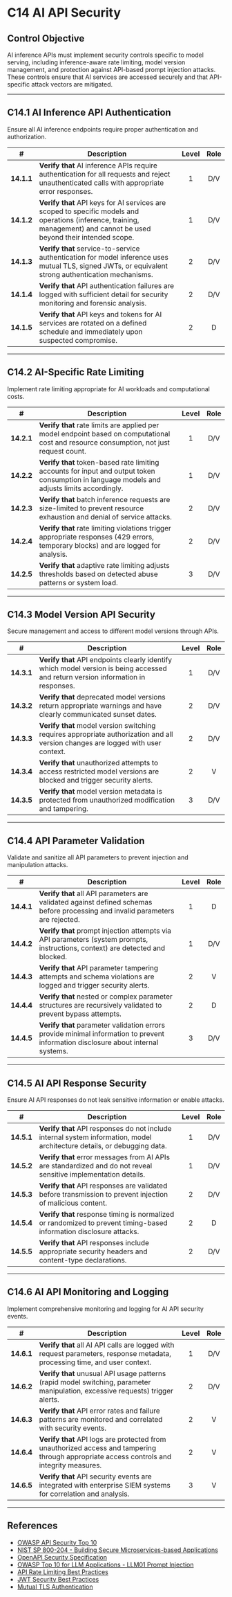 # C14 AI API Security

## Control Objective

AI inference APIs must implement security controls specific to model serving, including inference-aware rate limiting, model version management, and protection against API-based prompt injection attacks. These controls ensure that AI services are accessed securely and that API-specific attack vectors are mitigated.

---

## C14.1 AI Inference API Authentication

Ensure all AI inference endpoints require proper authentication and authorization.

| # | Description | Level | Role |
|:--------:|---------------------------------------------------------------------------------------------------------------------|:---:|:---:|
| **14.1.1** | **Verify that** AI inference APIs require authentication for all requests and reject unauthenticated calls with appropriate error responses. | 1 | D/V |
| **14.1.2** | **Verify that** API keys for AI services are scoped to specific models and operations (inference, training, management) and cannot be used beyond their intended scope. | 1 | D/V |
| **14.1.3** | **Verify that** service-to-service authentication for model inference uses mutual TLS, signed JWTs, or equivalent strong authentication mechanisms. | 2 | D/V |
| **14.1.4** | **Verify that** API authentication failures are logged with sufficient detail for security monitoring and forensic analysis. | 2 | D/V |
| **14.1.5** | **Verify that** API keys and tokens for AI services are rotated on a defined schedule and immediately upon suspected compromise. | 2 | D |

---

## C14.2 AI-Specific Rate Limiting

Implement rate limiting appropriate for AI workloads and computational costs.

| # | Description | Level | Role |
|:--------:|---------------------------------------------------------------------------------------------------------------------|:---:|:---:|
| **14.2.1** | **Verify that** rate limits are applied per model endpoint based on computational cost and resource consumption, not just request count. | 1 | D/V |
| **14.2.2** | **Verify that** token-based rate limiting accounts for input and output token consumption in language models and adjusts limits accordingly. | 1 | D/V |
| **14.2.3** | **Verify that** batch inference requests are size-limited to prevent resource exhaustion and denial of service attacks. | 2 | D/V |
| **14.2.4** | **Verify that** rate limiting violations trigger appropriate responses (429 errors, temporary blocks) and are logged for analysis. | 2 | D/V |
| **14.2.5** | **Verify that** adaptive rate limiting adjusts thresholds based on detected abuse patterns or system load. | 3 | D/V |

---

## C14.3 Model Version API Security

Secure management and access to different model versions through APIs.

| # | Description | Level | Role |
|:--------:|---------------------------------------------------------------------------------------------------------------------|:---:|:---:|
| **14.3.1** | **Verify that** API endpoints clearly identify which model version is being accessed and return version information in responses. | 1 | D/V |
| **14.3.2** | **Verify that** deprecated model versions return appropriate warnings and have clearly communicated sunset dates. | 2 | D/V |
| **14.3.3** | **Verify that** model version switching requires appropriate authorization and all version changes are logged with user context. | 2 | D/V |
| **14.3.4** | **Verify that** unauthorized attempts to access restricted model versions are blocked and trigger security alerts. | 2 | V |
| **14.3.5** | **Verify that** model version metadata is protected from unauthorized modification and tampering. | 3 | D/V |

---

## C14.4 API Parameter Validation

Validate and sanitize all API parameters to prevent injection and manipulation attacks.

| # | Description | Level | Role |
|:--------:|---------------------------------------------------------------------------------------------------------------------|:---:|:---:|
| **14.4.1** | **Verify that** all API parameters are validated against defined schemas before processing and invalid parameters are rejected. | 1 | D |
| **14.4.2** | **Verify that** prompt injection attempts via API parameters (system prompts, instructions, context) are detected and blocked. | 1 | D/V |
| **14.4.3** | **Verify that** API parameter tampering attempts and schema violations are logged and trigger security alerts. | 2 | V |
| **14.4.4** | **Verify that** nested or complex parameter structures are recursively validated to prevent bypass attempts. | 2 | D |
| **14.4.5** | **Verify that** parameter validation errors provide minimal information to prevent information disclosure about internal systems. | 3 | D/V |

---

## C14.5 AI API Response Security

Ensure AI API responses do not leak sensitive information or enable attacks.

| # | Description | Level | Role |
|:--------:|---------------------------------------------------------------------------------------------------------------------|:---:|:---:|
| **14.5.1** | **Verify that** API responses do not include internal system information, model architecture details, or debugging data. | 1 | D/V |
| **14.5.2** | **Verify that** error messages from AI APIs are standardized and do not reveal sensitive implementation details. | 1 | D/V |
| **14.5.3** | **Verify that** API responses are validated before transmission to prevent injection of malicious content. | 2 | D/V |
| **14.5.4** | **Verify that** response timing is normalized or randomized to prevent timing-based information disclosure attacks. | 2 | D |
| **14.5.5** | **Verify that** API responses include appropriate security headers and content-type declarations. | 2 | D/V |

---

## C14.6 AI API Monitoring and Logging

Implement comprehensive monitoring and logging for AI API security events.

| # | Description | Level | Role |
|:--------:|---------------------------------------------------------------------------------------------------------------------|:---:|:---:|
| **14.6.1** | **Verify that** all AI API calls are logged with request parameters, response metadata, processing time, and user context. | 1 | D/V |
| **14.6.2** | **Verify that** unusual API usage patterns (rapid model switching, parameter manipulation, excessive requests) trigger alerts. | 2 | D/V |
| **14.6.3** | **Verify that** API error rates and failure patterns are monitored and correlated with security events. | 2 | V |
| **14.6.4** | **Verify that** API logs are protected from unauthorized access and tampering through appropriate access controls and integrity measures. | 2 | V |
| **14.6.5** | **Verify that** API security events are integrated with enterprise SIEM systems for correlation and analysis. | 3 | V |

---

## References

* [OWASP API Security Top 10](https://owasp.org/www-project-api-security/)
* [NIST SP 800-204 - Building Secure Microservices-based Applications](https://nvlpubs.nist.gov/nistpubs/SpecialPublications/NIST.SP.800-204.pdf)
* [OpenAPI Security Specification](https://spec.openapis.org/oas/v3.1.0#security-scheme-object)
* [OWASP Top 10 for LLM Applications - LLM01 Prompt Injection](https://genai.owasp.org/llmrisk/llm01-prompt-injection/)
* [API Rate Limiting Best Practices](https://cloud.google.com/architecture/rate-limiting-strategies-techniques)
* [JWT Security Best Practices](https://tools.ietf.org/html/rfc8725)
* [Mutual TLS Authentication](https://tools.ietf.org/html/rfc8446)